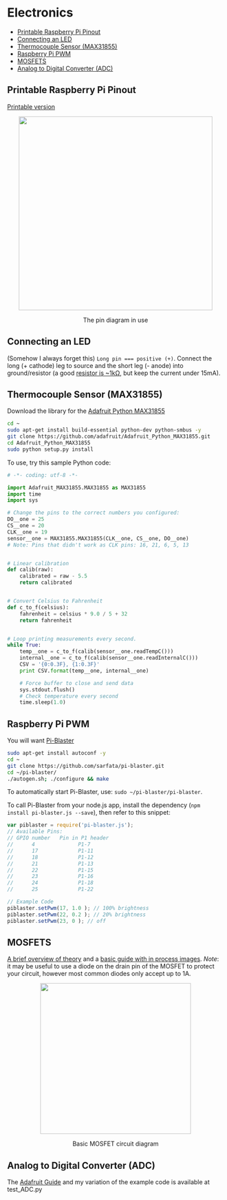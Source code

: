 # Electronics

<!-- MarkdownTOC depth="6" autolink="true" bracket="round" -->

- [Printable Raspberry Pi Pinout](#printable-raspberry-pi-pinout)
- [Connecting an LED](#connecting-an-led)
- [Thermocouple Sensor \(MAX31855\)](#thermocouple-sensor-max31855)
- [Raspberry Pi PWM](#raspberry-pi-pwm)
- [MOSFETS](#mosfets)
- [Analog to Digital Converter \(ADC\)](#analog-to-digital-converter-adc)

<!-- /MarkdownTOC -->

## Printable Raspberry Pi Pinout

[Printable version](https://github.com/splitbrain/rpibplusleaf)

<p align="center">
  <img width="450" height=auto src="https://www.splitbrain.org/_media/blog/2015-03/gpio.jpg?w=200&tok=ee4ac3">
</p>
<p align="center">The pin diagram in use</p>

## Connecting an LED

(Somehow I always forget this) `Long pin === positive (+)`. Connect the long (+ cathode) leg to source and the short leg (- anode) into ground/resistor (a good [resistor is ~1kΩ](http://www.ladyada.net/learn/arduino/lesson3.html), but keep the current under 15mA).

## Thermocouple Sensor (MAX31855)

Download the library for the [Adafruit Python MAX31855](https://github.com/adafruit/Adafruit_Python_MAX31855)

```bash
cd ~
sudo apt-get install build-essential python-dev python-smbus -y
git clone https://github.com/adafruit/Adafruit_Python_MAX31855.git
cd Adafruit_Python_MAX31855
sudo python setup.py install
```

To use, try this sample Python code:

```python
# -*- coding: utf-8 -*-

import Adafruit_MAX31855.MAX31855 as MAX31855
import time
import sys

# Change the pins to the correct numbers you configured:
DO__one = 25
CS__one = 20
CLK__one = 19
sensor__one = MAX31855.MAX31855(CLK__one, CS__one, DO__one)
# Note: Pins that didn't work as CLK pins: 16, 21, 6, 5, 13


# Linear calibration
def calib(raw):
    calibrated = raw - 5.5
    return calibrated


# Convert Celsius to Fahrenheit
def c_to_f(celsius):
    fahrenheit = celsius * 9.0 / 5 + 32
    return fahrenheit


# Loop printing measurements every second.
while True:
    temp__one = c_to_f(calib(sensor__one.readTempC()))
    internal__one = c_to_f(calib(sensor__one.readInternalC()))
    CSV = '{0:0.3F}, {1:0.3F}'
    print CSV.format(temp__one, internal__one)

    # Force buffer to close and send data
    sys.stdout.flush()
    # Check temperature every second
    time.sleep(1.0)
```

## Raspberry Pi PWM

You will want [Pi-Blaster](https://github.com/sarfata/pi-blaster)

```bash
sudo apt-get install autoconf -y
cd ~
git clone https://github.com/sarfata/pi-blaster.git
cd ~/pi-blaster/
./autogen.sh; ./configure && make
```

To automatically start Pi-Blaster, use: `sudo ~/pi-blaster/pi-blaster`.

To call Pi-Blaster from your node.js app, install the dependency (`npm install pi-blaster.js --save`), then refer to this snippet:

```js
var piblaster = require('pi-blaster.js');
// Available Pins:
// GPIO number   Pin in P1 header
//      4              P1-7
//      17             P1-11
//      18             P1-12
//      21             P1-13
//      22             P1-15
//      23             P1-16
//      24             P1-18
//      25             P1-22

// Example Code
piblaster.setPwm(17, 1.0 ); // 100% brightness
piblaster.setPwm(22, 0.2 ); // 20% brightness
piblaster.setPwm(23, 0 ); // off
```

## MOSFETS

[A brief overview of theory](http://blog.oscarliang.net/how-to-use-mosfet-beginner-tutorial/) and a [basic guide with in process images](http://aruljohn.com/blog/raspberrypi-christmas-lights-rgb-led/). *Note*: it may be useful to use a diode on the drain pin of the MOSFET to protect your circuit, however most common diodes only accept up to 1A.

<p align="center">
  <img width="350" height=auto src="http://aruljohn.com/blog/pix/ChristmasRGBLEDLights_aruljohn.png">
</p>
<p align="center">Basic MOSFET circuit diagram</p>

## Analog to Digital Converter (ADC)

The [Adafruit Guide](https://learn.adafruit.com/reading-a-analog-in-and-controlling-audio-volume-with-the-raspberry-pi?view=all) and my variation of the example code is available at test_ADC.py
